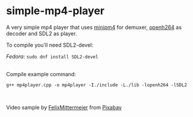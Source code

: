 # simple-mp4-player
A very simple mp4 player that uses <a href="https://github.com/lieff/minimp4">minipm4</a> for demuxer, <a href="https://github.com/cisco/openh264">openh264</a> as decoder and SDL2 as player.


To compile you'll need SDL2-devel:

_Fedora_: `sudo dnf install SDL2-devel` 

<br/>
Compile example command:

`g++ mp4player.cpp -o mp4player -I./include -L./lib -lopenh264 -lSDL2`

<br/>

Video sample by <a href="https://pixabay.com/users/felixmittermeier-4397258/">FelixMittermeier</a> from <a href="https://pixabay.com/videos/sunset-sky-clouds-abendstimmung-8451/">Pixabay</a>
